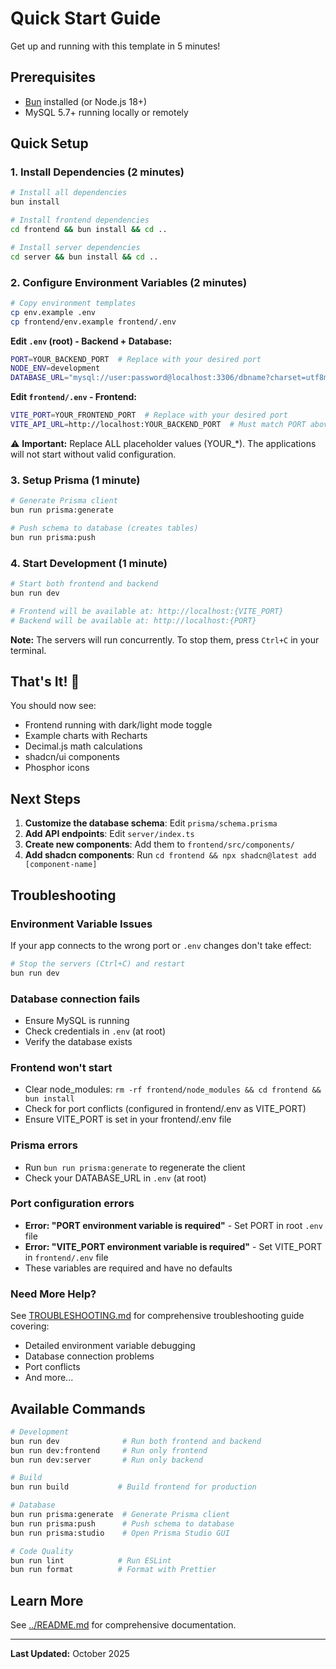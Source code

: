 # Quick Start Guide

Get up and running with this template in 5 minutes!

## Prerequisites

- [Bun](https://bun.sh) installed (or Node.js 18+)
- MySQL 5.7+ running locally or remotely

## Quick Setup

### 1. Install Dependencies (2 minutes)

```bash
# Install all dependencies
bun install

# Install frontend dependencies
cd frontend && bun install && cd ..

# Install server dependencies
cd server && bun install && cd ..
```

### 2. Configure Environment Variables (2 minutes)

```bash
# Copy environment templates
cp env.example .env
cp frontend/env.example frontend/.env
```

**Edit `.env` (root) - Backend + Database:**

```bash
PORT=YOUR_BACKEND_PORT  # Replace with your desired port
NODE_ENV=development
DATABASE_URL="mysql://user:password@localhost:3306/dbname?charset=utf8mb4&collation=utf8mb4_general_ci"
```

**Edit `frontend/.env` - Frontend:**

```bash
VITE_PORT=YOUR_FRONTEND_PORT  # Replace with your desired port
VITE_API_URL=http://localhost:YOUR_BACKEND_PORT  # Must match PORT above
```

⚠️ **Important:** Replace ALL placeholder values (YOUR_*). The applications will not start without valid configuration.

### 3. Setup Prisma (1 minute)

```bash
# Generate Prisma client
bun run prisma:generate

# Push schema to database (creates tables)
bun run prisma:push
```

### 4. Start Development (1 minute)

```bash
# Start both frontend and backend
bun run dev

# Frontend will be available at: http://localhost:{VITE_PORT}
# Backend will be available at: http://localhost:{PORT}
```

**Note:** The servers will run concurrently. To stop them, press `Ctrl+C` in your terminal.

## That's It! 🎉

You should now see:

- Frontend running with dark/light mode toggle
- Example charts with Recharts
- Decimal.js math calculations
- shadcn/ui components
- Phosphor icons

## Next Steps

1. **Customize the database schema**: Edit `prisma/schema.prisma`
2. **Add API endpoints**: Edit `server/index.ts`
3. **Create new components**: Add them to `frontend/src/components/`
4. **Add shadcn components**: Run `cd frontend && npx shadcn@latest add [component-name]`

## Troubleshooting

### Environment Variable Issues

If your app connects to the wrong port or `.env` changes don't take effect:

```bash
# Stop the servers (Ctrl+C) and restart
bun run dev
```

### Database connection fails

- Ensure MySQL is running
- Check credentials in `.env` (at root)
- Verify the database exists

### Frontend won't start

- Clear node_modules: `rm -rf frontend/node_modules && cd frontend && bun install`
- Check for port conflicts (configured in frontend/.env as VITE_PORT)
- Ensure VITE_PORT is set in your frontend/.env file

### Prisma errors

- Run `bun run prisma:generate` to regenerate the client
- Check your DATABASE_URL in `.env` (at root)

### Port configuration errors

- **Error: "PORT environment variable is required"** - Set PORT in root `.env` file
- **Error: "VITE_PORT environment variable is required"** - Set VITE_PORT in `frontend/.env` file
- These variables are required and have no defaults

### Need More Help?

See [TROUBLESHOOTING.md](./TROUBLESHOOTING.md) for comprehensive troubleshooting guide covering:

- Detailed environment variable debugging
- Database connection problems
- Port conflicts
- And more...

## Available Commands

```bash
# Development
bun run dev              # Run both frontend and backend
bun run dev:frontend     # Run only frontend
bun run dev:server       # Run only backend

# Build
bun run build           # Build frontend for production

# Database
bun run prisma:generate  # Generate Prisma client
bun run prisma:push      # Push schema to database
bun run prisma:studio    # Open Prisma Studio GUI

# Code Quality
bun run lint            # Run ESLint
bun run format          # Format with Prettier
```

## Learn More

See [../README.md](../README.md) for comprehensive documentation.

---

**Last Updated:** October 2025

